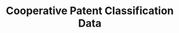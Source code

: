 ---
layout: default
bigquery: https://console.cloud.google.com/bigquery?p=patents-public-data&d=cpc&page=dataset
citation: '“Cooperative Patent Classification” by the EPO and USPTO, for public use. '
contributors: EPO, USPTO
cost: None
description: Cooperative Patent Classification Data contains the scheme and definitions
  of the Cooperative Patent Classification system for classifying patent documents.
  The CPC is the result of a partnership between the EPO and the USPTO in their joint
  effort to develop a common, internationally compatible classification system for
  technical documents, in particular patent publications, which will be used by both
  offices in the patent granting process
documentation: https://www.cooperativepatentclassification.org/cpcSchemeAndDefinitions
last_edit: 04/07/2022, 05:22:26
location: https://www.cooperativepatentclassification.org/index
maintained_by: USPTO, EPO
schema_fields:
- informativeReferences
- date_revised
- title_full
- informative_references
- application_references
- notAllocatable
- breakdown_code
- ipc_concordant
- title_part
- breakdownCode
- definition
- additional_only
- synonyms
- limitingReferences
- symbol
- parents
- titlePart
- residual_references
- sizeCache
- status
- titleFull
- child_groups
- childGroups
- applicationReferences
- residualReferences
- limiting_references
- dateRevised
- glossary
- not_allocatable
- children
- level
- ipcConcordant
shortname: cooperative_patent_classification
tags:
- patents
- science
title: Cooperative Patent Classification Data
uuid: 984374a7-16e9-4b35-9445-458daceb01bf
---